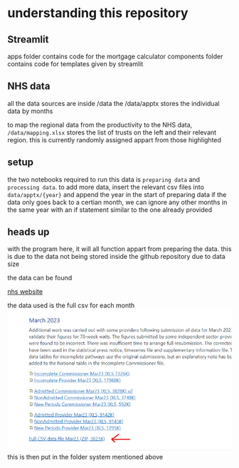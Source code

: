 # understanding this repository

## Streamlit
apps folder contains code for the mortgage calculator
components folder contains code for templates given by streamlit

## NHS data
all the data sources are inside /data
the /data/apptx stores the individual data by months

to map the regional data from the productivity to the NHS data, `/data/mapping.xlsx` stores the list of trusts on the left and their relevant region. this is currently randomly assigned appart from those highlighted

## setup
the two notebooks required to run this data is `preparing data` and `processing data`. to add more data, insert the relevant csv files into `data/apptx/{year}` and append the year in the start of preparing data
if the data only goes back to a certian month, we can ignore any other months in the same year with an if statement similar to the one already provided


## heads up
with the program here, it will all function appart from preparing the data. this is due to the data not being stored inside the github repository due to data size

the data can be found



[nhs website](https://www.england.nhs.uk/statistics/statistical-work-areas/rtt-waiting-times/rtt-data-2022-23/)

the data used is the full csv for each month
![data](example.png)
this is then put in the folder system mentioned above
